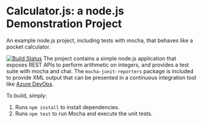 Calculator.js: a node.js Demonstration Project
==============================================
An example node.js project, including tests with mocha, that behaves like
a pocket calculator.

[![Build Status](https://dev.azure.com/d01debashree0131/Integrating%20External%20Source%20Control%20with%20Azure%20Pipelines/_apis/build/status/debashree.calculator?branchName=master)](https://dev.azure.com/d01debashree0131/Integrating%20External%20Source%20Control%20with%20Azure%20Pipelines/_build/latest?definitionId=22&branchName=master)
The project contains a simple node.js application that exposes REST APIs
to perform arithmetic on integers, and provides a test suite with mocha
and chai.  The `mocha-junit-reporters` package is included to provide XML
output that can be presented in a continuous integration tool like
[Azure DevOps](https://azure.com/devops).

To build, simply:

1. Runs `npm install` to install dependencies.
2. Runs `npm test` to run Mocha and execute the unit tests.

